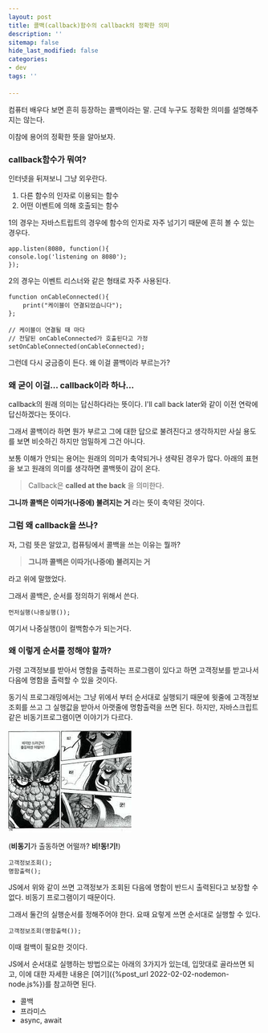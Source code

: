 ```yaml
---
layout: post
title: 콜백(callback)함수의 callback의 정확한 의미
description: ''
sitemap: false
hide_last_modified: false
categories:
- dev
tags: ''

---
```

컴퓨터 배우다 보면 흔히 등장하는 콜백이라는 말. 근데 누구도 정확한 의미를 설명해주지는 않는다.

이참에 용어의 정확한 뜻을 알아보자.

### callback함수가 뭐여?

인터넷을 뒤져보니 그냥 외우란다.

1. 다른 함수의 인자로 이용되는 함수
2. 어떤 이벤트에 의해 호출되는 함수

1의 경우는 자바스트립트의 경우에 함수의 인자로 자주 넘기기 때문에 흔히 볼 수 있는 경우다.

    app.listen(8080, function(){
    console.log('listening on 8080');
    });

2의 경우는 이벤트 리스너와 같은 형태로 자주 사용된다.

    function onCableConnected(){ 
    	print("케이블이 연결되었습니다"); 
    }; 
    
    // 케이블이 연결될 때 마다 
    // 전달된 onCableConnected가 호출된다고 가정 
    setOnCableConnected(onCableConnected);

그런데 다시 궁금증이 든다.
왜 이걸 콜백이라 부르는가?

### 왜 굳이 이걸... callback이라 하나...

callback의 원래 의미는 답신하다라는 뜻이다. I'll call back later와 같이 이전 연락에 답신하겠다는 뜻이다.

그래서 콜백이라 하면 뭔가 부르고 그에 대한 답으로 불려진다고 생각하지만 사실 용도를 보면 비슷하긴 하지만 엄밀하게 그건 아니다.

보통 이해가 안되는 용어는 원래의 의미가 축약되거나 생략된 경우가 많다. 아래의 표현을 보고 원래의 의미를 생각하면 콜백뜻이 감이 온다.

> Callback은 **called at the back** 을 의미한다.

**그니까 콜백은 이따가(나중에) 불려지는 거** 라는 뜻이 축약된 것이다.

### 그럼 왜 callback을 쓰나?

자, 그럼 뜻은 알았고, 컴퓨팅에서 콜백을 쓰는 이유는 뭘까?

> **그니까 콜백은 이따가(나중에) 불려지는 거**

라고 위에 말했었다.

그래서 콜백은, 순서를 정의하기 위해서 쓴다.

    먼저실행(나중실행());

여기서 나중실행()이 컬백함수가 되는거다.

### 왜 이렇게 순서를 정해야 할까?

가령 고객정보를 받아서 명함을 출력하는 프로그램이 있다고 하면 고객정보를 받고나서 다음에 명함을 출력할 수 있을 것이다.

동기식 프로그래밍에서는 그냥 위에서 부터 순서대로 실행되기 때문에 윗줄에 고객정보조회를 쓰고 그 실행값을 받아서 아랫줄에 명함출력을 쓰면 된다. 하지만, 자바스크립트 같은 비동기프로그램이면 이야기가 다르다.

![](/uploads/download-3.jpg)

(**비동기**가 출동하면 어떨까? **비!동!기!**)

    고객정보조회();
    명함출력();

JS에서 위와 같이 쓰면 고객정보가 조회된 다음에 명함이 반드시 출력된다고 보장할 수 없다. 비동기 프로그램이기 때문이다.

그래서 둘간의 실행순서를 정해주어야 한다. 요때 요렇게 쓰면 순서대로 실행할 수 있다.

    고객정보조회(명함출력());

이때 컬백이 필요한 것이다.

JS에서 순서대로 실행하는 방법으로는 아래의 3가지가 있는데, 입맛대로 골라쓰면 되고, 이에 대한 자세한 내용은 [여기]({%post_url 2022-02-02-nodemon-node.js%})를 참고하면 된다.

* 콜백
* 프라미스
* async, await